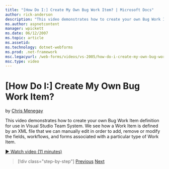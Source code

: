 ```yaml
---
title: "[How Do I:] Create My Own Bug Work Item? | Microsoft Docs"
author: rick-anderson
description: "This video demonstrates how to create your own Bug Work Item definition for use in Visual Studio Team System. We see how a Work Item is defined by an XML fil..."
ms.author: aspnetcontent
manager: wpickett
ms.date: 06/12/2007
ms.topic: article
ms.assetid: 
ms.technology: dotnet-webforms
ms.prod: .net-framework
msc.legacyurl: /web-forms/videos/vs-2005/how-do-i-create-my-own-bug-work-item
msc.type: video
---
```

[How Do I:] Create My Own Bug Work Item?
====================
by [Chris Menegay](https://twitter.com/CMenegay)

This video demonstrates how to create your own Bug Work Item definition for use in Visual Studio Team System. We see how a Work Item is defined by an XML file that we can manually edit in order to add, remove or modify the fields, workflows, and forms associated with a particular type of Work Item.

[&#9654; Watch video (11 minutes)](https://channel9.msdn.com/Blogs/ASP-NET-Site-Videos/how-do-i-create-my-own-bug-work-item)

>[!div class="step-by-step"]
[Previous](how-do-i-integrate-defect-tracking-with-testing.md)
[Next](how-do-i-write-code-more-quickly-with-unit-tests.md)